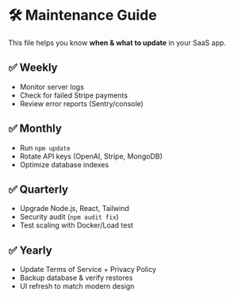 # 🛠️ Maintenance Guide

This file helps you know **when & what to update** in your SaaS app.

## ✅ Weekly
- Monitor server logs
- Check for failed Stripe payments
- Review error reports (Sentry/console)

## ✅ Monthly
- Run `npm update`
- Rotate API keys (OpenAI, Stripe, MongoDB)
- Optimize database indexes

## ✅ Quarterly
- Upgrade Node.js, React, Tailwind
- Security audit (`npm audit fix`)
- Test scaling with Docker/Load test

## ✅ Yearly
- Update Terms of Service + Privacy Policy
- Backup database & verify restores
- UI refresh to match modern design
